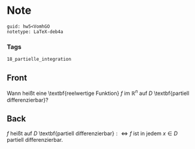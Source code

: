 # Note
```
guid: hw5<VomhGO
notetype: LaTeX-deb4a
```

### Tags
```
18_partielle_integration
```

## Front
Wann heißt eine \textbf{reelwertige Funktion} $f$ im $\mathbb{R}^n$ auf $D$ \textbf{partiell differenzierbar}?

## Back
$f$ heißt auf $D$ \textbf{partiell differenzierbar}$: \Longleftrightarrow f$ ist in jedem $x \in D$ partiell
differenzierbar.
